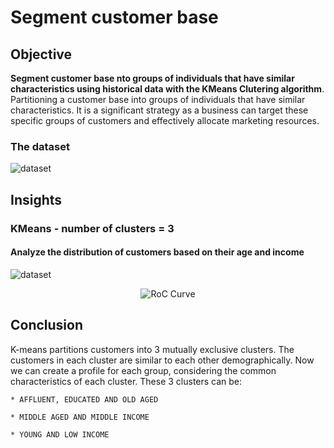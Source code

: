 # Segment customer base
## Objective
__Segment customer base nto groups of individuals that have similar characteristics using historical data with the KMeans Clutering algorithm__. Partitioning a customer base into groups of individuals that have similar characteristics. It is a significant strategy as a business can target these specific groups of customers and effectively allocate marketing resources.

### The dataset

<p align="left">
  <img src="https://imgur.com/jheUzPO.png" alt="dataset" />
</p>

## Insights
### KMeans - number of clusters  = 3
#### Analyze the distribution of customers based on their age and income
<p align="left">
  <img src="https://imgur.com/0viybuz.png" alt="dataset" />
</p>

<p align="center">
  <img src="https://imgur.com/il3r4d5.png" alt="RoC Curve" />
</p>

## Conclusion

K-means partitions customers into 3 mutually exclusive clusters.
The customers in each cluster are similar to each other demographically. Now we can create a profile for each group, considering the common characteristics of each cluster.
These 3 clusters can be:

	* AFFLUENT, EDUCATED AND OLD AGED
	
	* MIDDLE AGED AND MIDDLE INCOME
	
	* YOUNG AND LOW INCOME
 

